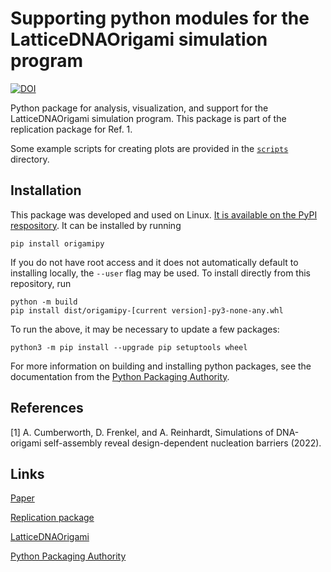 # Supporting python modules for the LatticeDNAOrigami simulation program

[![DOI](https://zenodo.org/badge/DOI/10.5281/zenodo.6414184.svg)](https://doi.org/10.5281/zenodo.6414184)

Python package for analysis, visualization, and support for the LatticeDNAOrigami simulation program.
This package is part of the replication package for Ref. 1.

Some example scripts for creating plots are provided in the [`scripts`](scripts/) directory.

## Installation

This package was developed and used on Linux.
[It is available on the PyPI respository](https://pypi.org/project/origamipy/).
It can be installed by running
```
pip install origamipy
```
If you do not have root access and it does not automatically default to installing locally, the `--user` flag may be used.
To install directly from this repository, run
```
python -m build
pip install dist/origamipy-[current version]-py3-none-any.whl
```
To run the above, it may be necessary to update a few packages:
```
python3 -m pip install --upgrade pip setuptools wheel
```

For more information on building and installing python packages, see the documentation from the [Python Packaging Authority](https://packaging.python.org/en/latest/).

## References

[1] A. Cumberworth, D. Frenkel, and A. Reinhardt, Simulations of DNA-origami self-assembly reveal design-dependent nucleation barriers (2022).

## Links

[Paper](https://doi.org/10.48550/arXiv.2204.02499)

[Replication package](https://doi.org/10.5281/zenodo.6414264)

[LatticeDNAOrigami](https://github.com/cumberworth/LatticeDNAOrigami)

[Python Packaging Authority](https://packaging.python.org/en/latest/)
